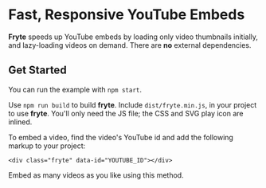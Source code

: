 # Fast, Responsive YouTube Embeds

**Fryte** speeds up YouTube embeds by loading only video thumbnails
initially, and lazy-loading videos on demand. There are **no** external
dependencies.

## Get Started

You can run the example with `npm start`.

Use `npm run build` to build **fryte**. Include `dist/fryte.min.js`, in
your project to use **fryte**. You'll only need the JS file; the CSS and
SVG play icon are inlined.

To embed a video, find the video's YouTube id and add the following
markup to your project:

```
<div class="fryte" data-id="YOUTUBE_ID"></div>
```

Embed as many videos as you like using this method.
